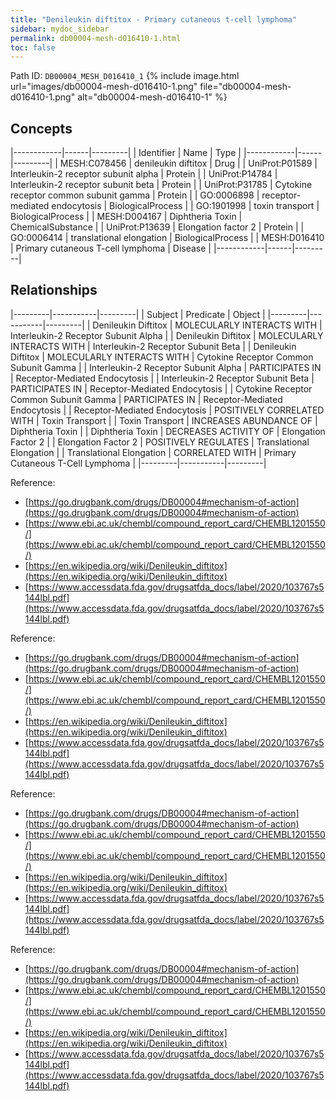 ```yaml
---
title: "Denileukin diftitox - Primary cutaneous t-cell lymphoma"
sidebar: mydoc_sidebar
permalink: db00004-mesh-d016410-1.html
toc: false 
---
```



Path ID: `DB00004_MESH_D016410_1`
{% include image.html url="images/db00004-mesh-d016410-1.png" file="db00004-mesh-d016410-1.png" alt="db00004-mesh-d016410-1" %}

## Concepts

|------------|------|---------|
| Identifier | Name | Type    |
|------------|------|---------|
| MESH:C078456 | denileukin diftitox | Drug |
| UniProt:P01589 | Interleukin-2 receptor subunit alpha | Protein |
| UniProt:P14784 | Interleukin-2 receptor subunit beta | Protein |
| UniProt:P31785 | Cytokine receptor common subunit gamma | Protein |
| GO:0006898 | receptor-mediated endocytosis | BiologicalProcess |
| GO:1901998 | toxin transport | BiologicalProcess |
| MESH:D004167 | Diphtheria Toxin | ChemicalSubstance |
| UniProt:P13639 | Elongation factor 2 | Protein |
| GO:0006414 | translational elongation | BiologicalProcess |
| MESH:D016410 | Primary cutaneous T-cell lymphoma | Disease |
|------------|------|---------|

## Relationships

|---------|-----------|---------|
| Subject | Predicate | Object  |
|---------|-----------|---------|
| Denileukin Diftitox | MOLECULARLY INTERACTS WITH | Interleukin-2 Receptor Subunit Alpha |
| Denileukin Diftitox | MOLECULARLY INTERACTS WITH | Interleukin-2 Receptor Subunit Beta |
| Denileukin Diftitox | MOLECULARLY INTERACTS WITH | Cytokine Receptor Common Subunit Gamma |
| Interleukin-2 Receptor Subunit Alpha | PARTICIPATES IN | Receptor-Mediated Endocytosis |
| Interleukin-2 Receptor Subunit Beta | PARTICIPATES IN | Receptor-Mediated Endocytosis |
| Cytokine Receptor Common Subunit Gamma | PARTICIPATES IN | Receptor-Mediated Endocytosis |
| Receptor-Mediated Endocytosis | POSITIVELY CORRELATED WITH | Toxin Transport |
| Toxin Transport | INCREASES ABUNDANCE OF | Diphtheria Toxin |
| Diphtheria Toxin | DECREASES ACTIVITY OF | Elongation Factor 2 |
| Elongation Factor 2 | POSITIVELY REGULATES | Translational Elongation |
| Translational Elongation | CORRELATED WITH | Primary Cutaneous T-Cell Lymphoma |
|---------|-----------|---------|

Reference: 
  - [https://go.drugbank.com/drugs/DB00004#mechanism-of-action](https://go.drugbank.com/drugs/DB00004#mechanism-of-action)
  - [https://www.ebi.ac.uk/chembl/compound_report_card/CHEMBL1201550/](https://www.ebi.ac.uk/chembl/compound_report_card/CHEMBL1201550/)
  - [https://en.wikipedia.org/wiki/Denileukin_diftitox](https://en.wikipedia.org/wiki/Denileukin_diftitox)
  - [https://www.accessdata.fda.gov/drugsatfda_docs/label/2020/103767s5144lbl.pdf](https://www.accessdata.fda.gov/drugsatfda_docs/label/2020/103767s5144lbl.pdf)

Reference: 
  - [https://go.drugbank.com/drugs/DB00004#mechanism-of-action](https://go.drugbank.com/drugs/DB00004#mechanism-of-action)
  - [https://www.ebi.ac.uk/chembl/compound_report_card/CHEMBL1201550/](https://www.ebi.ac.uk/chembl/compound_report_card/CHEMBL1201550/)
  - [https://en.wikipedia.org/wiki/Denileukin_diftitox](https://en.wikipedia.org/wiki/Denileukin_diftitox)
  - [https://www.accessdata.fda.gov/drugsatfda_docs/label/2020/103767s5144lbl.pdf](https://www.accessdata.fda.gov/drugsatfda_docs/label/2020/103767s5144lbl.pdf)

Reference: 
  - [https://go.drugbank.com/drugs/DB00004#mechanism-of-action](https://go.drugbank.com/drugs/DB00004#mechanism-of-action)
  - [https://www.ebi.ac.uk/chembl/compound_report_card/CHEMBL1201550/](https://www.ebi.ac.uk/chembl/compound_report_card/CHEMBL1201550/)
  - [https://en.wikipedia.org/wiki/Denileukin_diftitox](https://en.wikipedia.org/wiki/Denileukin_diftitox)
  - [https://www.accessdata.fda.gov/drugsatfda_docs/label/2020/103767s5144lbl.pdf](https://www.accessdata.fda.gov/drugsatfda_docs/label/2020/103767s5144lbl.pdf)

Reference: 
  - [https://go.drugbank.com/drugs/DB00004#mechanism-of-action](https://go.drugbank.com/drugs/DB00004#mechanism-of-action)
  - [https://www.ebi.ac.uk/chembl/compound_report_card/CHEMBL1201550/](https://www.ebi.ac.uk/chembl/compound_report_card/CHEMBL1201550/)
  - [https://en.wikipedia.org/wiki/Denileukin_diftitox](https://en.wikipedia.org/wiki/Denileukin_diftitox)
  - [https://www.accessdata.fda.gov/drugsatfda_docs/label/2020/103767s5144lbl.pdf](https://www.accessdata.fda.gov/drugsatfda_docs/label/2020/103767s5144lbl.pdf)
